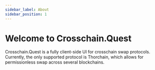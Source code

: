 ```yaml
---
sidebar_label: About 
sidebar_position: 1
---
```


# Welcome to Crosschain.Quest

Crosschain.Quest is a fully client-side UI for crosschain swap protocols. Currently, the only supported protocol is Thorchain, which allows for permissionless swap across several blockchains.
